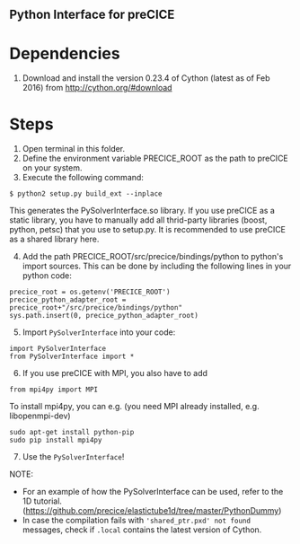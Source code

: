 Python Interface for preCICE
----------------------------

# Dependencies

1. Download and install the version 0.23.4 of Cython (latest as of Feb 2016) from http://cython.org/#download

# Steps

1. Open terminal in this folder.
2. Define the environment variable PRECICE_ROOT as the path to preCICE on your system.
3. Execute the following command:

```
$ python2 setup.py build_ext --inplace
```

This generates the PySolverInterface.so library. If you use preCICE as a static library, you have to manually add all thrid-party libraries (boost, python, petsc) that you use to setup.py. It is recommended to use preCICE as a shared library here. 

4. Add the path PRECICE_ROOT/src/precice/bindings/python to python's import sources. This can be done by including the following lines in your python code:

```
precice_root = os.getenv('PRECICE_ROOT')
precice_python_adapter_root = precice_root+"/src/precice/bindings/python"
sys.path.insert(0, precice_python_adapter_root)
```

5. Import ```PySolverInterface``` into your code:

```
import PySolverInterface
from PySolverInterface import *
```

6. If you use preCICE with MPI, you also have to add
   
```   
from mpi4py import MPI
```

To install mpi4py, you can e.g. (you need MPI already installed, e.g. libopenmpi-dev) 

```
sudo apt-get install python-pip
sudo pip install mpi4py
```

7. Use the ```PySolverInterface```!

NOTE: 
- For an example of how the PySolverInterface can be used, refer to the 1D tutorial. (https://github.com/precice/elastictube1d/tree/master/PythonDummy)
- In case the compilation fails with ```'shared_ptr.pxd' not found``` messages, check if ```.local``` contains the latest version of Cython.
